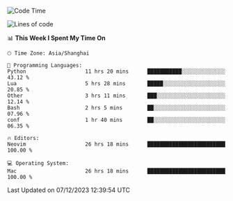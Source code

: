 <!--START_SECTION:waka-->
![Code Time](http://img.shields.io/badge/Code%20Time-1%2C765%20hrs%2021%20mins-blue)

![Lines of code](https://img.shields.io/badge/From%20Hello%20World%20I%27ve%20Written-283.1%20thousand%20lines%20of%20code-blue)

📊 **This Week I Spent My Time On** 

```text
🕑︎ Time Zone: Asia/Shanghai

💬 Programming Languages: 
Python                   11 hrs 20 mins      ███████████░░░░░░░░░░░░░░   43.12 % 
Lua                      5 hrs 28 mins       █████░░░░░░░░░░░░░░░░░░░░   20.85 % 
Other                    3 hrs 11 mins       ███░░░░░░░░░░░░░░░░░░░░░░   12.14 % 
Bash                     2 hrs 5 mins        ██░░░░░░░░░░░░░░░░░░░░░░░   07.96 % 
conf                     1 hr 40 mins        ██░░░░░░░░░░░░░░░░░░░░░░░   06.35 % 

🔥 Editors: 
Neovim                   26 hrs 18 mins      █████████████████████████   100.00 % 

💻 Operating System: 
Mac                      26 hrs 18 mins      █████████████████████████   100.00 % 
```


 Last Updated on 07/12/2023 12:39:54 UTC
<!--END_SECTION:waka-->
